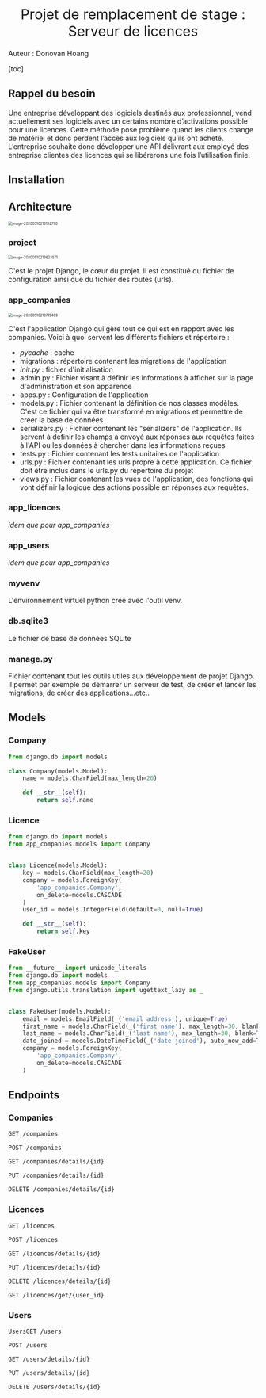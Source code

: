<h1 style="text-align:center; font-weight: 400">Projet de remplacement de stage : Serveur de licences</h1>



Auteur : Donovan Hoang



[toc]



## Rappel du besoin

Une entreprise développant des logiciels destinés aux professionnel, vend actuellement ses logiciels avec un certains nombre d’activations possible pour une licences. Cette méthode pose problème quand les clients change de matériel et donc perdent l’accès aux logiciels qu’ils ont acheté.
L’entreprise souhaite donc développer une API délivrant aux employé des entreprise clientes des licences qui se libérerons une fois l’utilisation finie.



## Installation



## Architecture

<img src="C:\Users\donov\Documents\GitHub\Licence-api\README.assets\image-20200510213132770.png" alt="image-20200510213132770" style="zoom:50%;" />

### project

<img src="C:\Users\donov\Documents\GitHub\Licence-api\README.assets\image-20200510213623571.png" alt="image-20200510213623571" style="zoom: 50%;" />

C'est le projet Django, le cœur du projet. Il est constitué du fichier de configuration ainsi que du fichier des routes (urls). 



### app_companies

<img src="C:\Users\donov\Documents\GitHub\Licence-api\README.assets\image-20200510213715469.png" alt="image-20200510213715469" style="zoom:50%;" />

C'est l'application Django qui gère tout ce qui est en rapport avec les companies. Voici à quoi servent les différents fichiers et répertoire :

- _pycache_ : cache
- migrations : répertoire contenant les migrations de l'application 
- _init_.py : fichier d'initialisation
- admin.py : Fichier visant à définir les informations à afficher sur la page d'administration et son apparence
- apps.py : Configuration de l'application
- models.py : Fichier contenant la définition de nos classes modèles. C'est ce fichier qui va être transformé en migrations et permettre de créer la base de données
- serializers.py : Fichier contenant les "serializers" de l'application. Ils servent à définir les champs à envoyé aux réponses aux requêtes faites à l'API ou les données à chercher dans les informations reçues
- tests.py : Fichier contenant les tests unitaires de l'application
- urls.py : Fichier contenant les urls propre à cette application. Ce fichier doit être inclus dans le urls.py du répertoire du projet
- views.py : Fichier contenant les vues de l'application, des fonctions qui vont définir la logique des actions possible en réponses aux requêtes.



### app_licences

*idem que pour app_companies*



### app_users

*idem que pour app_companies*



### myvenv

L'environnement virtuel python créé avec l'outil venv.



### db.sqlite3

Le fichier de base de données SQLite



### manage.py

Fichier contenant tout les outils utiles aux développement de projet Django. Il permet par exemple de démarrer un serveur de test, de créer et lancer les migrations, de créer des applications...etc..





## Models

### Company

```python
from django.db import models

class Company(models.Model):
    name = models.CharField(max_length=20)

    def __str__(self):
        return self.name
```



### Licence

```python
from django.db import models
from app_companies.models import Company


class Licence(models.Model):
    key = models.CharField(max_length=20)
    company = models.ForeignKey(
        'app_companies.Company',
        on_delete=models.CASCADE
    )
    user_id = models.IntegerField(default=0, null=True)

    def __str__(self):
        return self.key
```



### FakeUser

```python
from __future__ import unicode_literals
from django.db import models
from app_companies.models import Company
from django.utils.translation import ugettext_lazy as _


class FakeUser(models.Model):
    email = models.EmailField(_('email address'), unique=True)
    first_name = models.CharField(_('first name'), max_length=30, blank=True)
    last_name = models.CharField(_('last name'), max_length=30, blank=True)
    date_joined = models.DateTimeField(_('date joined'), auto_now_add=True)
    company = models.ForeignKey(
        'app_companies.Company',
        on_delete=models.CASCADE
    )
```



## Endpoints



### Companies

```
GET /companies

POST /companies

GET /companies/details/{id}

PUT /companies/details/{id}

DELETE /companies/details/{id}
```



### Licences

```
GET /licences

POST /licences

GET /licences/details/{id}

PUT /licences/details/{id}

DELETE /licences/details/{id}

GET /licences/get/{user_id}
```



### Users

```
UsersGET /users

POST /users

GET /users/details/{id}

PUT /users/details/{id}

DELETE /users/details/{id}
```



